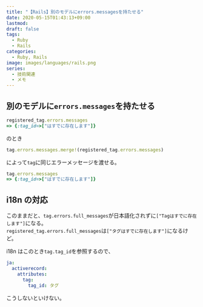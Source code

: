 ```yaml
---
title: "【Rails】別のモデルにerrors.messagesを持たせる"
date: 2020-05-15T01:43:13+09:00
lastmod:
draft: false
tags:
  - Ruby
  - Rails
categories:
  - Ruby, Rails
image: images/languages/rails.png
series:
  - 技術関連
  - メモ
---
```


## 別のモデルに`errors.messages`を持たせる

```rb
registered_tag.errors.messages
=> {:tag_id=>["はすでに存在します"]}
```

のとき

```rb
tag.errors.messages.merge!(registered_tag.errors.messages)
```

によって`tag`に同じエラーメッセージを渡せる。

```rb
tag.errors.messages
=> {:tag_id=>["はすでに存在します"]}
```

## i18n の対応

このままだと、`tag.errors.full_messages`が日本語化されずに`["Tagはすでに存在します"]`になる。  
`registered_tag.errors.full_messages`は`["タグはすでに存在します"]`になるけど。

i18n はこのとき`tag.tag_id`を参照するので、

```yml
ja:
  activerecord:
    attributes:
      tag:
        tag_id: タグ
```

こうしないといけない。
